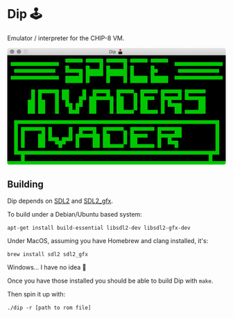 # Dip 🕹

Emulator / interpreter for the CHIP-8 VM.

![Space Invaders on CHIP8](./invaders.png)

## Building

Dip depends on [SDL2](https://www.libsdl.org/) and [SDL2_gfx](https://www.ferzkopp.net/wordpress/2016/01/02/sdl_gfx-sdl2_gfx/).

To build under a Debian/Ubuntu based system:

```
apt-get install build-essential libsdl2-dev libsdl2-gfx-dev
```

Under MacOS, assuming you have Homebrew and clang installed, it's:

```
brew install sdl2 sdl2_gfx
```

Windows... I have no idea 🤩

Once you have those installed you should be able to build Dip with `make`.

Then spin it up with:

```
./dip -r [path to rom file]
```

